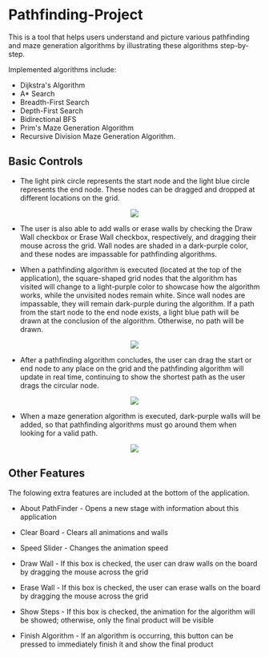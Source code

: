 # Pathfinding-Project
This is a tool that helps users understand and picture various pathfinding and maze generation algorithms by illustrating these algorithms step-by-step. 

Implemented algorithms include:
- Dijkstra's Algorithm
- A* Search
- Breadth-First Search 
- Depth-First Search
- Bidirectional BFS
- Prim's Maze Generation Algorithm
- Recursive Division Maze Generation Algorithm.

## Basic Controls
- The light pink circle represents the start node and the light blue circle represents the end node. These nodes can be dragged and dropped at different locations on the grid. 

<p align = "center">
  <img src = "https://user-images.githubusercontent.com/63945057/87722510-12dc1f80-c76d-11ea-9d89-3d1c06905fca.png">
</p>       
  
- The user is also able to add walls or erase walls by checking the Draw Wall checkbox or Erase Wall checkbox, respectively, and dragging their mouse across the grid. Wall nodes are shaded in a dark-purple color, and these nodes are impassable for pathfinding algorithms.

- When a pathfinding algorithm is executed (located at the top of the application), the square-shaped grid nodes that the algorithm has visited will change to a light-purple color to showcase how the algorithm works, while the unvisited nodes remain white. Since wall nodes are impassable, they will remain dark-purple during the algorithm. If a path from the start node to the end node exists, a light blue path will be drawn at the conclusion of the algorithm. Otherwise, no path will be drawn.

<p align = "center">
  <img src = "https://user-images.githubusercontent.com/63945057/87724448-58e6b280-c770-11ea-93b9-3d0485f45656.gif">
</p>

- After a pathfinding algorithm concludes, the user can drag the start or end node to any place on the grid and the pathfinding algorithm will update in real time, continuing to show the shortest path as the user drags the circular node.

<p align="center">
  <img src="https://user-images.githubusercontent.com/63945057/87723357-90ecf600-c76e-11ea-83fb-fa8fb96d596a.gif">
</p>

- When a maze generation algorithm is executed, dark-purple walls will be added, so that pathfinding algorithms must go around them when looking for a valid path.

<p align="center">
  <img src="https://user-images.githubusercontent.com/63945057/87723092-1fad4300-c76e-11ea-8dca-6d277a7240e7.gif">
</p>


## Other Features
The folowing extra features are included at the bottom of the application.

- <p> About PathFinder - Opens a new stage with information about this application </p>
- <p> Clear Board - Clears all animations and walls </p>
- <p> Speed Slider - Changes the animation speed </p>
- <p> Draw Wall - If this box is checked, the user can draw walls on the board by dragging the mouse across the grid </p>
- <p> Erase Wall - If this box is checked, the user can erase walls on the board by dragging the mouse across the grid </p>
- <p> Show Steps - If this box is checked, the animation for the algorithm will be showed; otherwise, only the final product will be visible </p>
- <p> Finish Algorithm - If an algorithm is occurring, this button can be pressed to immediately finish it and show the final product </p>

